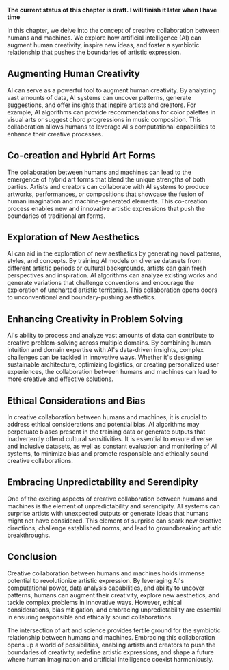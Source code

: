 **The current status of this chapter is draft. I will finish it later when I have time**

In this chapter, we delve into the concept of creative collaboration between humans and machines. We explore how artificial intelligence (AI) can augment human creativity, inspire new ideas, and foster a symbiotic relationship that pushes the boundaries of artistic expression.

Augmenting Human Creativity
---------------------------

AI can serve as a powerful tool to augment human creativity. By analyzing vast amounts of data, AI systems can uncover patterns, generate suggestions, and offer insights that inspire artists and creators. For example, AI algorithms can provide recommendations for color palettes in visual arts or suggest chord progressions in music composition. This collaboration allows humans to leverage AI's computational capabilities to enhance their creative processes.

Co-creation and Hybrid Art Forms
--------------------------------

The collaboration between humans and machines can lead to the emergence of hybrid art forms that blend the unique strengths of both parties. Artists and creators can collaborate with AI systems to produce artworks, performances, or compositions that showcase the fusion of human imagination and machine-generated elements. This co-creation process enables new and innovative artistic expressions that push the boundaries of traditional art forms.

Exploration of New Aesthetics
-----------------------------

AI can aid in the exploration of new aesthetics by generating novel patterns, styles, and concepts. By training AI models on diverse datasets from different artistic periods or cultural backgrounds, artists can gain fresh perspectives and inspiration. AI algorithms can analyze existing works and generate variations that challenge conventions and encourage the exploration of uncharted artistic territories. This collaboration opens doors to unconventional and boundary-pushing aesthetics.

Enhancing Creativity in Problem Solving
---------------------------------------

AI's ability to process and analyze vast amounts of data can contribute to creative problem-solving across multiple domains. By combining human intuition and domain expertise with AI's data-driven insights, complex challenges can be tackled in innovative ways. Whether it's designing sustainable architecture, optimizing logistics, or creating personalized user experiences, the collaboration between humans and machines can lead to more creative and effective solutions.

Ethical Considerations and Bias
-------------------------------

In creative collaboration between humans and machines, it is crucial to address ethical considerations and potential bias. AI algorithms may perpetuate biases present in the training data or generate outputs that inadvertently offend cultural sensitivities. It is essential to ensure diverse and inclusive datasets, as well as constant evaluation and monitoring of AI systems, to minimize bias and promote responsible and ethically sound creative collaborations.

Embracing Unpredictability and Serendipity
------------------------------------------

One of the exciting aspects of creative collaboration between humans and machines is the element of unpredictability and serendipity. AI systems can surprise artists with unexpected outputs or generate ideas that humans might not have considered. This element of surprise can spark new creative directions, challenge established norms, and lead to groundbreaking artistic breakthroughs.

Conclusion
----------

Creative collaboration between humans and machines holds immense potential to revolutionize artistic expression. By leveraging AI's computational power, data analysis capabilities, and ability to uncover patterns, humans can augment their creativity, explore new aesthetics, and tackle complex problems in innovative ways. However, ethical considerations, bias mitigation, and embracing unpredictability are essential in ensuring responsible and ethically sound collaborations.

The intersection of art and science provides fertile ground for the symbiotic relationship between humans and machines. Embracing this collaboration opens up a world of possibilities, enabling artists and creators to push the boundaries of creativity, redefine artistic expressions, and shape a future where human imagination and artificial intelligence coexist harmoniously.
